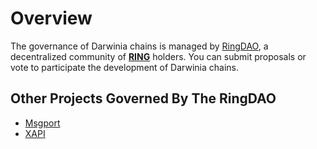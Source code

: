 # Overview

The governance of Darwinia chains is managed by [RingDAO](https://ringdao.com/), a decentralized community of [**RING**](https://coinmarketcap.com/currencies/darwinia-network/) holders. You can submit proposals or vote to participate the development of Darwinia chains.

## Other Projects Governed By The RingDAO

* [Msgport](https://msgport.ringdao.com/docs/) 
* [XAPI](https://github.com/ringecosystem/xapi)
